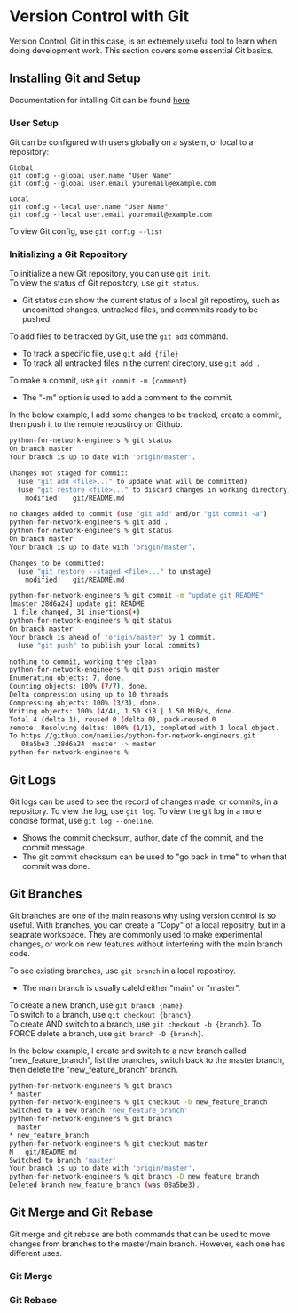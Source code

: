 # Version Control with Git   
Version Control, Git in this case, is an extremely useful tool to learn when doing development work. This section covers some essential Git basics.

## Installing Git and Setup 
Documentation for intalling Git can be found [here](https://git-scm.com/book/en/v2/Getting-Started-Installing-Git)   

### User Setup   
Git can be configured with users globally on a system, or local to a repository:
```
Global
git config --global user.name "User Name"
git config --global user.email youremail@example.com

Local
git config --local user.name "User Name"
git config --local user.email youremail@example.com
```

To view Git config, use ```git config --list```

### Initializing a Git Repository   
To initialize a new Git repository, you can use ```git init```.     
To view the status of Git repository, use ```git status```.   
 - Git status can show the current status of a local git repostiroy, such as uncomitted changes, untracked files, and commmits ready to be pushed.   
 
To add files to be tracked by Git, use the ```git add``` command.   
 - To track a specific file, use ```git add {file}```   
 - To track all untracked files in the current directory, use ```git add .```   

To make a commit, use ```git commit -m {comment}```   
 - The "-m" option is used to add a comment to the commit.   

In the below example, I add some changes to be tracked, create a commit, then push it to the remote repostiroy on Github.
```bash
python-for-network-engineers % git status
On branch master
Your branch is up to date with 'origin/master'.

Changes not staged for commit:
  (use "git add <file>..." to update what will be committed)
  (use "git restore <file>..." to discard changes in working directory)
	modified:   git/README.md

no changes added to commit (use "git add" and/or "git commit -a")
python-for-network-engineers % git add .
python-for-network-engineers % git status
On branch master
Your branch is up to date with 'origin/master'.

Changes to be committed:
  (use "git restore --staged <file>..." to unstage)
	modified:   git/README.md

python-for-network-engineers % git commit -m "update git README"
[master 28d6a24] update git README
 1 file changed, 31 insertions(+)
python-for-network-engineers % git status
On branch master
Your branch is ahead of 'origin/master' by 1 commit.
  (use "git push" to publish your local commits)

nothing to commit, working tree clean
python-for-network-engineers % git push origin master
Enumerating objects: 7, done.
Counting objects: 100% (7/7), done.
Delta compression using up to 10 threads
Compressing objects: 100% (3/3), done.
Writing objects: 100% (4/4), 1.50 KiB | 1.50 MiB/s, done.
Total 4 (delta 1), reused 0 (delta 0), pack-reused 0
remote: Resolving deltas: 100% (1/1), completed with 1 local object.
To https://github.com/namiles/python-for-network-engineers.git
   08a5be3..28d6a24  master -> master
python-for-network-engineers %
```

## Git Logs   
Git logs can be used to see the record of changes made, or commits, in a repository. To view the log, use ```git log```. To view the git log in a more concise format, use ```git log --oneline```.    
- Shows the commit checksum, author, date of the commit, and the commit message.
- The git commit checksum can be used to "go back in time" to when that commit was done.

## Git Branches   
Git branches are one of the main reasons why using version control is so useful. With branches, you can create a "Copy" of a local repositry, but in a seaprate workspace. They are commonly used to make experimental changes, or work on new features without interfering with the main branch code.   

To see existing branches, use ```git branch``` in a local repostiroy.   
- The main branch is usually caleld either "main" or "master".   

To create a new branch, use ```git branch {name}```.   
To switch to a branch, use ```git checkout {branch}```.   
To create AND switch to a branch, use ```git checkout -b {branch}```.
To FORCE delete a branch, use ```git branch -D {branch}```.   

In the below example, I create and switch to a new branch called "new_feature_branch", list the branches, switch back to the master branch, then delete the "new_feature_branch" branch.
```bash
python-for-network-engineers % git branch
* master
python-for-network-engineers % git checkout -b new_feature_branch
Switched to a new branch 'new_feature_branch'
python-for-network-engineers % git branch
  master
* new_feature_branch
python-for-network-engineers % git checkout master
M	git/README.md
Switched to branch 'master'
Your branch is up to date with 'origin/master'.
python-for-network-engineers % git branch -D new_feature_branch
Deleted branch new_feature_branch (was 08a5be3).
```   

## Git Merge and Git Rebase   
Git merge and git rebase are both commands that can be used to move changes from branches to the master/main branch. However, each one has different uses.   

### Git Merge   


### Git Rebase   
